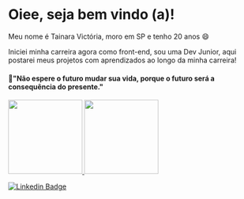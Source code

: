 # Oiee, seja bem vindo (a)!
Meu nome é Tainara Victória, moro em SP e tenho 20 anos 😄

Iniciei minha carreira agora como front-end, sou uma Dev Junior, aqui postarei meus projetos com aprendizados ao longo da minha carreira!

#### 💭"Não espere o futuro mudar sua vida, porque o futuro será a consequência do presente." 



   <a href="https://github.com/tainaravctr">
  <img height="150em" src="https://github-readme-stats.vercel.app/api?username=tainaravctr&show_icons=true&theme=dracula&include_all_commits=true&count_private=true"/>
  <img height="150em" src="https://github-readme-stats.vercel.app/api/top-langs/?username=tainaravctr&layout=compact&langs_count=7&theme=dracula"/>
</div>



 [![Linkedin Badge](https://img.shields.io/badge/-LinkedIn-violet?style=flat-square&logo=Linkedin&logoColor=white&link=https://www.linkedin.com/in/tainara-santos-58a3201bb/)](https://www.linkedin.com/in/tainaravctrsantos/)
